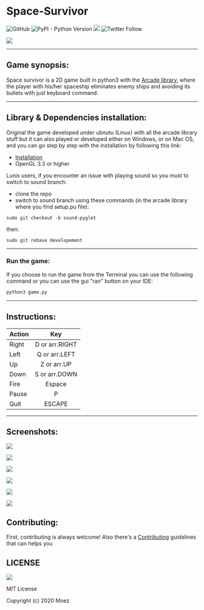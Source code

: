 # Space-Survivor



![GitHub](https://img.shields.io/github/license/Boul3ez85/Space-Survivor) ![PyPI - Python Version](https://img.shields.io/pypi/pyversions/P5) [![](https://i.imgur.com/kPceEiS.png)](https://discord.com/channels/768743692294815774/768743692294815777) ![Twitter Follow](https://img.shields.io/twitter/follow/benrebahmoez1?label=Follow%20here&style=social)


![](https://i.imgur.com/DqP0dfL.jpg)

---

## Game synopsis:

Space survivor is a 2D game built in python3 with the [Arcade library](https://arcade.academy/), where the player with his/her spaceship eliminates enemy ships and avoiding its bullets with just keyboard command.

---

## Library & Dependencies installation:

Original the game developed under ubnutu (Linux) with all the arcade library stuff but it can also played or developed either on Windows, or on Mac OS, and you can go step by step with the installation by following this link:
- [Installation](https://arcade.academy/installation.html)
- OpenGL 3.3 or higher

Lunix users, if you encounter an issue with playing sound so you must to switch to sound branch:
- clone the repo
- switch to sound branch using these commands (in the arcade library where you find setup.pu file):
```
sudo git checkout -b sound-pyglet
```
then:
```
sudo git rebase developement
```

---

### Run the game:

If you choose to run the game from the Terminal you can use the following command or you can use the gui "ran" button on your IDE:

```python
python3 game.py
```
---

## Instructions:

| Action        | Key           |
| ------------- |:-------------:|
| Right         | D or arr.RIGHT|
| Left          | Q or arr.LEFT |
| Up            | Z or arr.UP   |
| Down          | S or arr.DOWN |
| Fire		| Espace	|
| Pause         | P	 	|
| Quit          | ESCAPE        |

---

## Screenshots:

![](https://i.imgur.com/Zfwrowv.png)

![](https://i.imgur.com/DYsWxzD.png)

![](https://i.imgur.com/Jo85ZgC.png)

![](https://i.imgur.com/fZde4li.png)

![](https://i.imgur.com/DcnARCi.png)

![](https://i.imgur.com/tHtl3WZ.png)


## Contributing:

First, contributing is always welcome! Also there's a [Contributing](https://github.com/Boul3ez85/Space-Survivor/blob/main/CONTRIBUTING.md) guidelines that can helps you


## LICENSE

![](https://i.imgur.com/2E5Y7OL.png)

MIT License

Copyright (c) 2020 Moez
